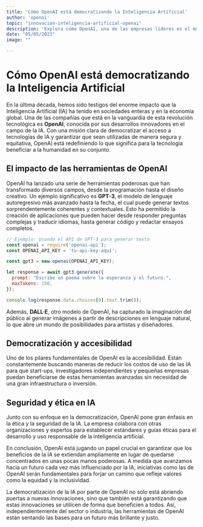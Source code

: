 ```yaml
---
title: 'Cómo OpenAI está democratizando la Inteligencia Artificial'
author: 'openai'
topic: "innovacion-inteligencia-artificial-openai"
description: 'Explora cómo OpenAI, una de las empresas líderes en el mundo de la IA, está haciendo que la tecnología de inteligencia artificial sea más accesible y equitativa para todos. Sumérgete en la misión y las herramientas que están abriendo nuevas puertas en diversos sectores.'
date: "05/05/2023"
image: ""

---
```


# Cómo OpenAI está democratizando la Inteligencia Artificial

En la última década, hemos sido testigos del enorme impacto que la Inteligencia Artificial (IA) ha tenido en sociedades enteras y en la economía global. Una de las compañías que está en la vanguardia de esta revolución tecnológica es **OpenAI**, conocida por sus desarrollos innovadores en el campo de la IA. Con una misión clara de democratizar el acceso a tecnologías de IA y garantizar que sean utilizadas de manera segura y equitativa, OpenAI está redefiniendo lo que significa para la tecnología beneficiar a la humanidad en su conjunto.

## El impacto de las herramientas de OpenAI

OpenAI ha lanzado una serie de herramientas poderosas que han transformado diversos campos, desde la programación hasta el diseño creativo. Un ejemplo significativo es **GPT-3**, el modelo de lenguaje autoregresivo más avanzado hasta la fecha, el cual puede generar textos sorprendentemente coherentes y contextuales. Esto ha permitido la creación de aplicaciones que pueden hacer desde responder preguntas complejas y traducir idiomas, hasta generar código y redactar ensayos completos.

```javascript
// Ejemplo: Usando el API de GPT-3 para generar texto
const openai = require('openai-api');
const OPENAI_API_KEY = 'tu-api-key-aquí';

const gpt3 = new openai(OPENAI_API_KEY);

let response = await gpt3.generate({
  prompt: "Escribe un poema sobre la esperanza y el futuro.",
  maxTokens: 150,
});

console.log(response.data.choices[0].text.trim());
```

Además, **DALL·E**, otro modelo de OpenAI, ha capturado la imaginación del público al generar imágenes a partir de descripciones en lenguaje natural, lo que abre un mundo de posibilidades para artistas y diseñadores.

## Democratización y accesibilidad

Uno de los pilares fundamentales de OpenAI es la accesibilidad. Están constantemente buscando maneras de reducir los costos de uso de las IA para que start-ups, investigadores independientes y pequeñas empresas puedan beneficiarse de estas herramientas avanzadas sin necesidad de una gran infraestructura o inversión.

## Seguridad y ética en IA

Junto con su enfoque en la democratización, OpenAI pone gran énfasis en la ética y la seguridad de la IA. La empresa colabora con otras organizaciones y expertos para establecer estándares y guías éticas para el desarrollo y uso responsable de la inteligencia artificial.

En conclusión, OpenAI está jugando un papel crucial en garantizar que los beneficios de la IA se extiendan ampliamente en lugar de quedarse concentrados en unas pocas manos poderosas. A medida que avanzamos hacia un futuro cada vez más influenciado por la IA, iniciativas como las de OpenAI serán fundamentales para forjar un camino que refleje valores como la equidad y la inclusividad.

La democratización de la IA por parte de OpenAI no solo está abriendo puertas a nuevas innovaciones, sino que también está garantizando que estas innovaciones se utilicen de forma que beneficien a todos. Así, independientemente del sector o industria, las herramientas de OpenAI están sentando las bases para un futuro más brillante y justo.